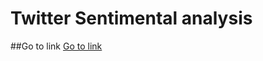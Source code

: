 # Twitter Sentimental analysis
##Go to link
[Go to link](https://swatithakur1828214.github.io/sentimental-analysis/)
